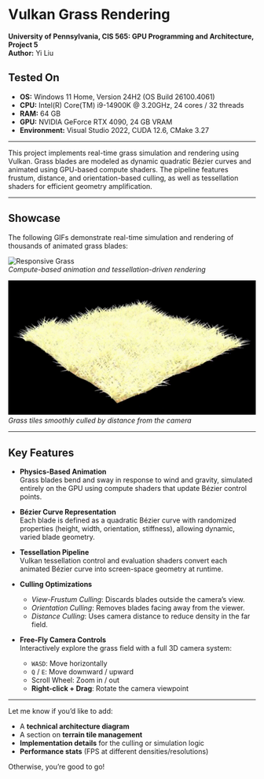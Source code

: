 # Vulkan Grass Rendering

**University of Pennsylvania, CIS 565: GPU Programming and Architecture, Project 5**  
**Author:** Yi Liu  

## Tested On

- **OS:** Windows 11 Home, Version 24H2 (OS Build 26100.4061)  
- **CPU:** Intel(R) Core(TM) i9-14900K @ 3.20GHz, 24 cores / 32 threads  
- **RAM:** 64 GB  
- **GPU:** NVIDIA GeForce RTX 4090, 24 GB VRAM  
- **Environment:** Visual Studio 2022, CUDA 12.6, CMake 3.27  

---

This project implements real-time grass simulation and rendering using Vulkan. Grass blades are modeled as dynamic quadratic Bézier curves and animated using GPU-based compute shaders. The pipeline features frustum, distance, and orientation-based culling, as well as tessellation shaders for efficient geometry amplification.

---

## Showcase

The following GIFs demonstrate real-time simulation and rendering of thousands of animated grass blades:

![Responsive Grass](demo/demo.gif)  
*Compute-based animation and tessellation-driven rendering*

![Distance Culling](demo/distanceCulling.gif)  
*Grass tiles smoothly culled by distance from the camera*

---

## Key Features

- **Physics-Based Animation**  
  Grass blades bend and sway in response to wind and gravity, simulated entirely on the GPU using compute shaders that update Bézier control points.

- **Bézier Curve Representation**  
  Each blade is defined as a quadratic Bézier curve with randomized properties (height, width, orientation, stiffness), allowing dynamic, varied blade geometry.

- **Tessellation Pipeline**  
  Vulkan tessellation control and evaluation shaders convert each animated Bézier curve into screen-space geometry at runtime.

- **Culling Optimizations**  
  - *View-Frustum Culling*: Discards blades outside the camera’s view.  
  - *Orientation Culling*: Removes blades facing away from the viewer.  
  - *Distance Culling*: Uses camera distance to reduce density in the far field.

- **Free-Fly Camera Controls**  
  Interactively explore the grass field with a full 3D camera system:
  - `WASD`: Move horizontally
  - `Q` / `E`: Move downward / upward
  - Scroll Wheel: Zoom in / out
  - **Right-click + Drag**: Rotate the camera viewpoint

---

Let me know if you’d like to add:
- A **technical architecture diagram**
- A section on **terrain tile management**
- **Implementation details** for the culling or simulation logic
- **Performance stats** (FPS at different densities/resolutions)

Otherwise, you’re good to go!
